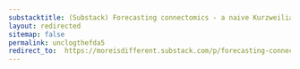 ```yaml
---
substacktitle: (Substack) Forecasting connectomics - a naive Kurzweilian approach
layout: redirected
sitemap: false
permalink: unclogthefda5
redirect_to:  https://moreisdifferent.substack.com/p/forecasting-connectomics-a-naive
---
```

